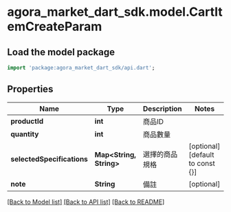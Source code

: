 # agora_market_dart_sdk.model.CartItemCreateParam

## Load the model package
```dart
import 'package:agora_market_dart_sdk/api.dart';
```

## Properties
Name | Type | Description | Notes
------------ | ------------- | ------------- | -------------
**productId** | **int** | 商品ID | 
**quantity** | **int** | 商品數量 | 
**selectedSpecifications** | **Map<String, String>** | 選擇的商品規格 | [optional] [default to const {}]
**note** | **String** | 備註 | [optional] 

[[Back to Model list]](../README.md#documentation-for-models) [[Back to API list]](../README.md#documentation-for-api-endpoints) [[Back to README]](../README.md)


